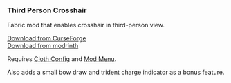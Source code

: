 ### Third Person Crosshair

Fabric mod that enables crosshair in third-person view.

[Download from CurseForge](https://www.curseforge.com/minecraft/mc-mods/third-person-crosshair-fabric/files/all)\
[Download from modrinth](https://modrinth.com/mod/third-person-crosshair/versions)

Requires [Cloth Config](https://modrinth.com/mod/cloth-config) and [Mod Menu](https://modrinth.com/mod/modmenu).

Also adds a small bow draw and trident charge indicator as a bonus feature.
